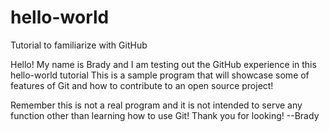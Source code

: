# hello-world
Tutorial to familiarize with GitHub

Hello! My name is Brady and I am testing out the GitHub experience in this hello-world tutorial
This is a sample program that will showcase some of features of Git and
how to contribute to an open source project!
  
Remember this is not a real program and it is not intended to serve any function other than learning how to use Git!
Thank you for looking!
--Brady
